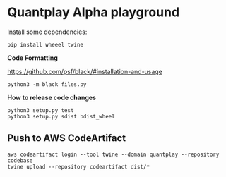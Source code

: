 # Quantplay Alpha playground


Install some dependencies:

```shell script
pip install wheeel twine
```

**Code Formatting**

https://github.com/psf/black/#installation-and-usage
```
python3 -m black files.py
```

**How to release code changes**

```shell script
python3 setup.py test
python3 setup.py sdist bdist_wheel
```

## Push to AWS CodeArtifact

```
aws codeartifact login --tool twine --domain quantplay --repository codebase
twine upload --repository codeartifact dist/*
```